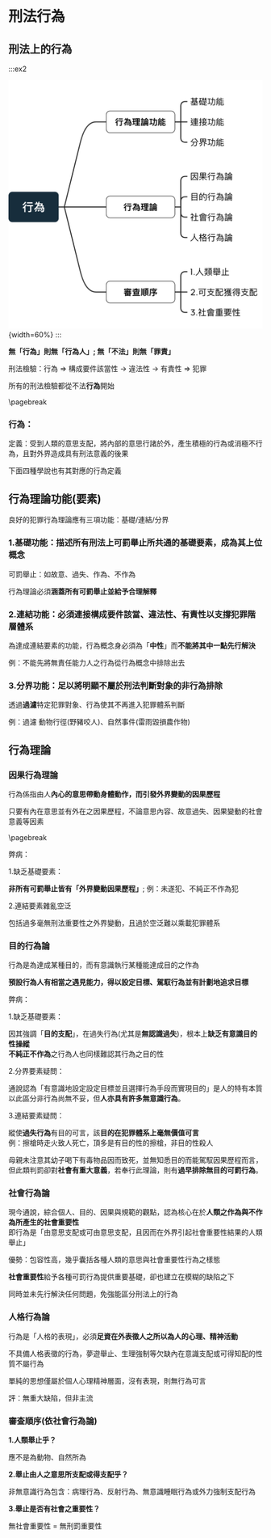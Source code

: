 # 刑法行為


## 刑法上的行為

:::ex2

![](www/行為.png){width=60%}
:::

**無「行為」則無「行為人」; 無「不法」則無「罪責」**

刑法檢驗：行為 => 構成要件該當性 -> 違法性 -> 有責性 => 犯罪

所有的刑法檢驗都從不法**行為**開始

\pagebreak

### 行為：

定義：受到⼈類的意思⽀配，將內部的意思⾏諸於外，產⽣積極的⾏為或消極不⾏為，且對外界造成具有刑法意義的後果 

下面四種學說也有其對應的行為定義

## 行為理論功能(要素)

良好的犯罪行為理論應有三項功能：基礎/連結/分界

### 1.基礎功能：描述所有刑法上可罰舉止所共通的基礎要素，成為其上位概念

可罰舉止：如故意、過失、作為、不作為

行為理論必須**涵蓋所有可罰舉止並給予合理解釋**

### 2.連結功能：必須連接構成要件該當、違法性、有責性以支撐犯罪階層體系

為達成連結要素的功能，行為概念身必須為「**中性**」而**不能將其中一點先行解決**

例：不能先將無責任能力人之行為從行為概念中排除出去

### 3.分界功能：足以將明顯不屬於刑法判斷對象的非行為排除

透過**過濾**特定犯罪對象、行為使其不再進入犯罪體系判斷

例：過濾 動物行徑(野豬咬人)、自然事件(雷雨毀損農作物)

## 行為理論

### 因果行為理論

行為係指由人**內心的意思帶動身體動作，而引發外界變動的因果歷程**

只要有內在意思並有外在之因果歷程，不論意思內容、故意過失、因果變動的社會意義等因素

\pagebreak

弊病：

1.缺乏基礎要素：

**非所有可罰舉止皆有「外界變動因果歷程」**; 例：未遂犯、不純正不作為犯

2.連結要素雜亂空泛

包括過多毫無刑法重要性之外界變動，且過於空泛難以乘載犯罪體系

### 目的行為論

行為是為達成某種目的，而有意識執行某種能達成目的之作為

**預設行為人有相當之遇見能力，得以設定目標、駕馭行為並有計劃地追求目標**

弊病：

1.缺乏基礎要素：

因其強調「**目的支配**」，在過失行為(尤其是**無認識過失**)，根本上**缺乏有意識目的性操縱**<br>
**不純正不作為**之行為人也同樣難認其行為之目的性

2.分界要素疑問：

通說認為「有意識地設定設定目標並且選擇行為手段而實現目的」是人的特有本質<br>
以此區分非行為尚無不妥，但**人亦具有許多無意識行為**。

3.連結要素疑問：

縱使**過失行為**有目的可言，該**目的在犯罪體系上毫無價值可言**<br>
例：擦槍時走火致人死亡，頂多是有目的性的擦槍，非目的性殺人

母親未注意其幼子喝下有毒物品因而致死，並無知悉目的而能駕馭因果歷程而言，<br>
但此類判罰卻對**社會有重大意義**，若奉行此理論，則有**過早排除無目的可罰行為**。


### 社會行為論

現今通說，綜合個人、目的、因果與規範的觀點，認為核心在於**人類之作為與不作為所產生的社會重要性**<br>
即行為是「由意思支配或可由意思支配，且因而在外界引起社會重要性結果的人類舉止」


優勢：包容性高，幾乎囊括各種人類的意思與社會重要性行為之樣態

**社會重要性**給予各種可罰行為提供重要基礎，卻也建立在模糊的缺陷之下

同時並未先行解決任何問題，免強能區分刑法上的行為

### 人格行為論

行為是「人格的表現」，必須**足資在外表徵人之所以為人的心理、精神活動**

不具備人格表徵的行為，夢遊舉止、生理強制等欠缺內在意識支配或可得知配的性質不屬行為

單純的思想僅屬於個人心理精神層面，沒有表現，則無行為可言

評：無重大缺陷，但非主流

### 審查順序(依社會行為論)

**1.人類舉止乎？**

應不是為動物、自然所為

**2.舉止由人之意思所支配或得支配乎？**

非無意識行為包含：病理行為、反射行為、無意識睡眠行為或外力強制支配行為

**3.舉止是否有社會之重要性？**

無社會重要性 = 無刑罰重要性




